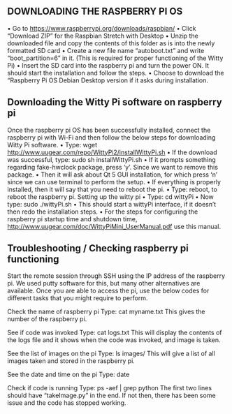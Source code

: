 
## DOWNLOADING THE RASPBERRY PI OS
•	Go to https://www.raspberrypi.org/downloads/raspbian/
•	Click “Download ZIP” for the Raspbian Stretch with Desktop
•	Unzip the downloaded file and copy the contents of this folder as is into the newly formatted SD card
•	Create a new file name “autoboot.txt” and write “boot_partition=6” in it. (This is required for proper functioning of the Witty Pi)
•	Insert the SD card into the raspberry pi and turn the power ON. It should start the installation and follow the steps. 
•	Choose to download the “Raspberry Pi OS Debian Desktop version if it asks during installation.

## Downloading the Witty Pi software on raspberry pi
Once the raspberry pi OS has been successfully installed, connect the raspberry pi with Wi-Fi and then follow the below steps for downloading Witty Pi software.
•	Type: wget http://www.uugear.com/repo/WittyPi2/installWittyPi.sh
•	If the download was successful, type: sudo sh installWittyPi.sh
•	If it prompts something regarding fake-hwclock package, press ‘y’. Since we want to remove this package.
•	Then it will ask about Qt 5 GUI installation, for which press ‘n’ since we can use terminal to perform the setup.
•	If everything is properly installed, then it will say that you need to reboot the pi.
•	Type: reboot, to reboot the raspberry pi.
Setting up the witty pi
•	Type: cd wittyPi
•	Now type: sudo ./wittyPi.sh
•	This should start a wittyPi interface, if it doesn’t then redo the installation steps.
•	For the steps for configuring the raspberry pi startup time and shutdown time,  http://www.uugear.com/doc/WittyPiMini_UserManual.pdf use this manual.

## Troubleshooting / Checking raspberry pi functioning
Start the remote session through SSH using the IP address of the raspberry pi. We used putty software for this, but many other alternatives are available. Once you are able to access the pi, use the below codes for different tasks that you might require to perform.

Check the name of raspberry pi
Type: cat myname.txt
This gives the number of the raspberry pi.

See if code was invoked
Type: cat logs.txt
This will display the contents of the logs file and it shows when the code was invoked, and image is taken.

See the list of images on the pi
Type: ls images/
This will give a list of all images taken and stored in the raspberry pi.

See the date and time on the pi
Type: date

Check if code is running
Type: ps -aef | grep python
The first two lines should have “takeImage.py” in the end. If not then, there has been some issue and the code has stopped working.





